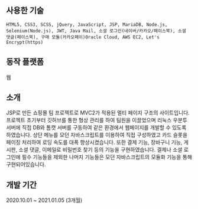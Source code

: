 ## 사용한 기술

`HTML5, CSS3, SCSS, jQuery, JavaScript, JSP, MariaDB, Node.js, Selenium(Node.js), JWT, Java Mail, 소셜 로그인(네이버/카카오/페이스북), 소셜 댓글(페이스북), 구매 모듈(카카오페이)Oracle Cloud, AWS EC2, Let's Encrypt(https)`

## 동작 플랫폼

웹

## 소개

JSP로 만든 쇼핑몰 팀 프로젝트로 MVC2가 적용된 멀티 페이지 구조의 사이트입니다. 프로젝트 초기부터 깃허브를 통한 형상 관리를 하여 팀원을 이끌었으며 리눅스 우분투 서버에 직접 DB와 톰캣 서버를 구동하여 같은 환경에서 웹페이지를 개발할 수 있도록 하였습니다. 상단 메뉴를 모던 자바스크립트를 이용하여 직접 구성하였고 카드 슬롯을 페이징 처리하여 로딩 속도를 대폭 향상시켰습니다. 또한 결제 기능, 장바구니 기능, 게시판, 소셜 댓글, 이메일로 비밀번호 찾기 등의 기능을 구현하였습니다. 결제나 소셜 로그인에 필수 기능들을 제외한 나머지 기능들은 모던 자바스크립트의 모듈화 기능을 통해 구현되어있습니다.

## 개발 기간

2020.10.01 ~ 2021.01.05 (3개월)
